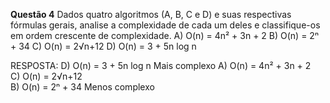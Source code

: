 **Questão 4**
        Dados quatro algoritmos (A, B, C e D) e suas respectivas fórmulas gerais, analise a complexidade de cada um deles e classifique-os em ordem crescente de complexidade. 
        A) O(n) = 4n² + 3n + 2
        B) O(n) = 2ⁿ + 34
        C) O(n) = 2√n+12
        D) O(n) = 3 + 5n log n

RESPOSTA:
D) O(n) = 3 + 5n log n    Mais complexo
A) O(n) = 4n² + 3n + 2      
C) O(n) = 2√n+12          
B) O(n) = 2ⁿ + 34         Menos complexo
       